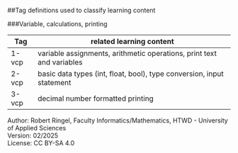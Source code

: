 ##Tag definitions used to classify learning content

###Variable, calculations, printing

| **Tag**  | **related learning content**                                          |
| -------- | --------------------------------------------------------------------- |
| 1-vcp    | variable assignments, arithmetic operations, print text and variables |
| 2-vcp    | basic data types (int, float, bool), type conversion, input statement |
| 3-vcp    | decimal number formatted printing                                     |


Author: Robert Ringel, Faculty Informatics/Mathematics, HTWD - University of Applied Sciences  
Version: 02/2025         
License: CC BY-SA 4.0
